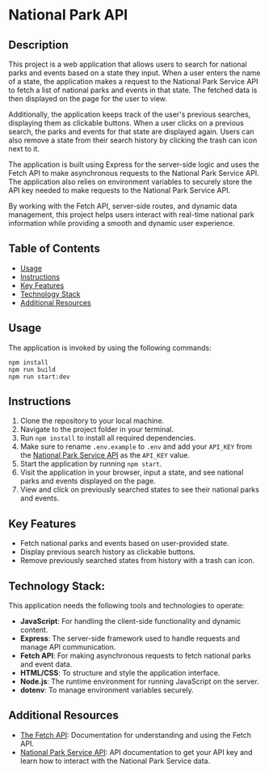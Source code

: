 # National Park API

## Description

This project is a web application that allows users to search for national parks and events based on a state they input. When a user enters the name of a state, the application makes a request to the National Park Service API to fetch a list of national parks and events in that state. The fetched data is then displayed on the page for the user to view.

Additionally, the application keeps track of the user's previous searches, displaying them as clickable buttons. When a user clicks on a previous search, the parks and events for that state are displayed again. Users can also remove a state from their search history by clicking the trash can icon next to it.

The application is built using Express for the server-side logic and uses the Fetch API to make asynchronous requests to the National Park Service API. The application also relies on environment variables to securely store the API key needed to make requests to the National Park Service API.

By working with the Fetch API, server-side routes, and dynamic data management, this project helps users interact with real-time national park information while providing a smooth and dynamic user experience.

## Table of Contents

- [Usage](#usage)
- [Instructions](#instructions)
- [Key Features](#key-features)
- [Technology Stack](#technology-stack)
- [Additional Resources](#additional-resources)

## Usage

The application is invoked by using the following commands:

```
npm install
npm run build
npm run start:dev
```

## Instructions

1. Clone the repository to your local machine.
2. Navigate to the project folder in your terminal.
3. Run `npm install` to install all required dependencies.
4. Make sure to rename `.env.example` to `.env` and add your `API_KEY` from the [National Park Service API](https://www.nps.gov/subjects/developer/get-started.htm) as the `API_KEY` value.
5. Start the application by running `npm start`.
6. Visit the application in your browser, input a state, and see national parks and events displayed on the page.
7. View and click on previously searched states to see their national parks and events.

## Key Features

- Fetch national parks and events based on user-provided state.
- Display previous search history as clickable buttons.
- Remove previously searched states from history with a trash can icon.

## Technology Stack:

This application needs the following tools and technologies to operate:

- **JavaScript**: For handling the client-side functionality and dynamic content.
- **Express**: The server-side framework used to handle requests and manage API communication.
- **Fetch API**: For making asynchronous requests to fetch national parks and event data.
- **HTML/CSS**: To structure and style the application interface.
- **Node.js**: The runtime environment for running JavaScript on the server.
- **dotenv**: To manage environment variables securely.

## Additional Resources

* [The Fetch API](https://developer.mozilla.org/en-US/docs/Web/API/Fetch_API/Using_Fetch): Documentation for understanding and using the Fetch API.
* [National Park Service API](https://www.nps.gov/subjects/developer/get-started.htm): API documentation to get your API key and learn how to interact with the National Park Service data.
